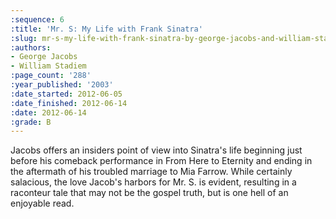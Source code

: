 ```yaml
---
:sequence: 6
:title: 'Mr. S: My Life with Frank Sinatra'
:slug: mr-s-my-life-with-frank-sinatra-by-george-jacobs-and-william-stadiem
:authors:
- George Jacobs
- William Stadiem
:page_count: '288'
:year_published: '2003'
:date_started: 2012-06-05
:date_finished: 2012-06-14
:date: 2012-06-14
:grade: B
---
```

Jacobs offers an insiders point of view into Sinatra's life beginning just before his comeback performance in From Here to Eternity and ending in the aftermath of his troubled marriage to Mia Farrow. While certainly salacious, the love Jacob's harbors for Mr. S. is evident, resulting in a raconteur tale that may not be the gospel truth, but is one hell of an enjoyable read.